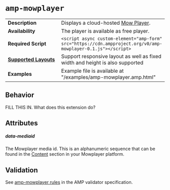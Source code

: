 <!--
Copyright 2018 The AMP HTML Authors. All Rights Reserved.

Licensed under the Apache License, Version 2.0 (the "License");
you may not use this file except in compliance with the License.
You may obtain a copy of the License at

      http://www.apache.org/licenses/LICENSE-2.0

Unless required by applicable law or agreed to in writing, software
distributed under the License is distributed on an "AS-IS" BASIS,
WITHOUT WARRANTIES OR CONDITIONS OF ANY KIND, either express or implied.
See the License for the specific language governing permissions and
limitations under the License.
-->

# <a name="`amp-mowplayer`"></a> `amp-mowplayer`

<table>
  <tr>
    <td width="40%"><strong>Description</strong></td>
    <td>Displays a cloud-hosted <a href="https://mowplayer.com/">Mow Player</a>.</td>
  </tr>
  <tr>
    <td width="40%"><strong>Availability</strong></td>
    <td>The player is available as free player.</td>
  </tr>
  <tr>
    <td width="40%"><strong>Required Script</strong></td>
    <td><code>&lt;script async custom-element="amp-form" src="https://cdn.ampproject.org/v0/amp-mowplayer-0.1.js">&lt;/script></code></td>
  </tr>
  <tr>
    <td class="col-fourty"><strong><a href="https://www.ampproject.org/docs/guides/responsive/control_layout.html">Supported Layouts</a></strong></td>
    <td>Support responsive layout as well as fixed width and height is also supported</td>
  </tr>
  <tr>
    <td width="40%"><strong>Examples</strong></td>
    <td>Example file is available at "/examples/amp-mowplayer.amp.html" </td>
  </tr>
</table>

## Behavior

FILL THIS IN. What does this extension do?

## Attributes

##### data-mediaid

The Mowplayer media id. This is an alphanumeric sequence that can be found in the [Content](https://video.mowplayer.com/publisher/videos) section in your Mowplayer platform.

## Validation
See [amp-mowplayer rules](https://github.com/ampproject/amphtml/blob/master/extensions/amp-mowplayer/validator-amp-mowplayer.protoascii) in the AMP validator specification.